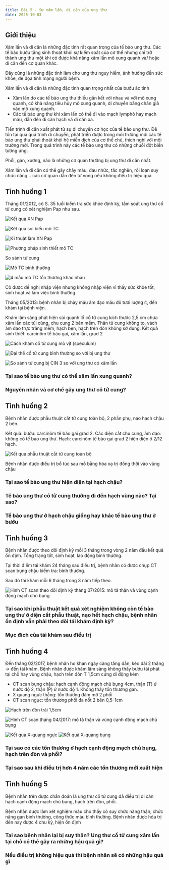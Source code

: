 ```yaml
---
title: Bài 5 - Sự xâm lấn, di căn của ung thư
date: 2025-10-03
---
```


## Giới thiệu

Xâm lấn và di căn là những đặc tính rất quan trọng của tế bào ung thư.
Các tế bào bướu tăng sinh thoát khỏi sự kiểm soát của cơ thể nhưng chỉ trở thành ung thư một khi có được khả năng xâm lấn mô xung quanh và/ hoặc di căn đến cơ quan khác.

Đây cũng là những đặc tính làm cho ung thư nguy hiểm, ảnh hưởng đến sức khỏe, đe dọa tính mạng người bệnh.

Xâm lấn và di căn là những đặc tính quan trọng nhất của bướu ác tính

- Xâm lấn do các tế bào ung thư thiếu gắn kết với nhau và với mô xung quanh, có khả năng tiêu hủy mô xung quanh, di chuyển bằng chân giả vào mô xung quanh.
- Các tế bào ung thư khi xâm lấn có thể đi vào mạch lymphô hay mạch máu, dẫn đến di căn hạch và di căn xa.

Tiến trình di căn xuất phát từ sự di chuyển cơ học của tế bào ung thư. Để tồn tại qua quá trình di chuyển, phát triển được trong môi trường mới các tế bào ung thư phải thoát khỏi hệ miễn dịch của cơ thể chủ, thích nghi với môi trường mới.
Trong quá trình này các tế bào ung thư có những chuỗi đột biến tương ứng.

Phổi, gan, xương, não là những cơ quan thường bị ung thư di căn nhất.

Xâm lấn và di căn có thể gây chảy máu, đau nhức, tắc nghẽn, rối loạn suy chức năng… các cơ quan dẫn đến tử vong nếu không điều trị hiệu quả.

## Tình huống 1

Tháng 01/2012, cô S. 35 tuổi kiểm tra sức khỏe định kỳ, tầm soát ung thư cổ tử cung có xét nghiệm Pap như sau.

![Kết quả XN Pap](/y2/ung-buou/5-1-xn-Pap.jpeg)

![Kết quả soi biểu mô TC](/y2/ung-buou/5-1-soi-mo-tc.jpeg)

![Kĩ thuật làm XN Pap](/y2/ung-buou/5-1-cach-xn-Pap.jpeg)

![Phương pháp sinh thiết mô TC](/y2/ung-buou/5-1-sinh-thiet-mo-tc.jpeg)

So sánh tử cung

![Mô TC bình thường](/y2/ung-buou/5-1-mo-tc-bth.jpeg)

![4 mẫu mô TC tổn thương khác nhau](/y2/ung-buou/5-1-mo-tc-ton-thg.jpeg)

Cô được đề nghị nhập viện nhưng không nhập viện vì thấy sức khỏe tốt, sinh hoạt và làm việc bình thường.

Tháng 05/2013: bệnh nhân bị chảy máu âm đạo máu đỏ tươi lượng ít, đến khám tại bệnh viện.

Khám lâm sàng phát hiện sùi quanh lổ cổ tử cung kích thước 2,5 cm chưa xâm lấn các túi cùng, chu cung 2 bên mềm.
Thân tử cung không to, vách âm đạo trực tràng mềm, hạch bẹn, hạch trên đòn không sờ đụng.
Kết quả sinh thiết: carcinôm tế bào gai, xâm lấn, grad 2

![Cách khám cổ tử cung mỏ vịt (speculum)](/y2/ung-buou/5-1-kham-co-tc.jpeg)

![Đại thể cổ tử cung bình thường so với bị ung thư](/y2/ung-buou/5-1-co-tc-bth-ut.jpeg)

![So sánh tử cung bị CIN 3 so với ung thư có xâm lấn](/y2/ung-buou/5-1-cin-3-vs-ung-thu.jpeg)

### Tại sao tế bào ung thư có thể xâm lấn xung quanh?

### Nguyên nhân và cơ chế gây ung thư cổ tử cung?

## Tình huống 2

Bệnh nhân được phẫu thuật cắt tử cung toàn bộ, 2 phần phụ, nạo hạch chậu 2 bên.

Kết quả: bướu: carcinôm tế bào gai grad 2.
Các diện cắt
chu cung, âm đạo: không có tế bào ung thư.
Hạch:
carcinôm tế bào gai grad 2 hiện diện ở 2/12 hạch.

![Kết quả phẫu thuật cắt tử cung toàn bộ](/y2/ung-buou/5-2-ut-chau.jpeg)

Bệnh nhân được điều trị bổ túc sau mổ bằng hóa xạ trị đồng thời vào vùng chậu

### Tại sao tế bào ung thư hiện diện tại hạch chậu?

### Tế bào ung thư cổ tử cung thường đi đến hạch vùng nào? Tại sao?

### Tế bào ung thư ở hạch chậu giống hay khác tế bào ung thư ở bướu

## Tình huống 3

Bệnh nhân được theo dõi định kỳ mỗi 3 tháng trong vòng 2 năm đầu kết quả ổn định.
Tổng trạng tốt, sinh hoạt, lao động bình thường.

Tại thời điểm tái khám 24 tháng sau điều trị, bệnh nhân có được chụp CT scan bụng chậu kiểm tra: bình thường.

Sau đó tái khám mỗi 6 tháng trong 3 năm tiếp theo.

![Hình CT scan theo dõi định kỳ tháng 07/2015: mô tả thận và vùng cạnh động mạch chủ bụng](/y2/ung-buou/5-3-ct-scan-chu-bung.jpeg)

### Tại sao khi phẫu thuật kết quả xét nghiệm không còn tế bào ung thư ở diện cắt phẫu thuật, nạo hết hạch chậu, bệnh nhân ổn định vẫn phải theo dõi tái khám định kỳ?

### Mục đích của tái khám sau điều trị

## Tình huống 4

Đến tháng 02/2017, bệnh nhân ho khan ngày càng tăng dần, kéo dài 2 tháng -> đến tái khám.
Bệnh nhân được khám lâm sàng không thấy bướu tái phát tại chỗ hay vùng chậu, hạch trên đòn T 1,5cm cứng di động kém

- CT scan bụng chậu: hạch cạnh động mạch chủ bụng 4cm, thận (T) ứ nước độ 2, thận (P) ứ nước độ 1.
Không thấy tổn thương gan.
- X quang ngực thẳng: tổn thương đám mờ 2 phổi
- CT scan ngực: tổn thương phổi đa nốt 2 bên 0,5-1cm

![Hạch trên đòn trái 1,5cm](/y2/ung-buou/5-4-hach-tren-don.jpeg)

![Hình CT scan tháng 04/2017: mô tả thận và vùng cạnh động mạch chủ bụng](/y2/ung-buou/5-4-ct-scan-chu-bung.jpeg)

![Kết quả X-quang ngực](/y2/ung-buou/5-5-x-quang-nguc.jpeg)
![Kết quả X-quang bụng](/y2/ung-buou/5-5-x-quang-bung.jpeg)

### Tại sao có các tổn thương ở hạch cạnh động mạch chủ bụng, hạch trên đòn và phổi?

### Tại sao sau khi điều trị hơn 4 năm các tổn thương mới xuất hiện

## Tình huống 5

Bệnh nhân trên được chẩn đoán là ung thư cổ tử cung đã điều trị di căn hạch cạnh động mạch chủ bụng,
hạch trên đòn, phổi.

Bệnh nhân được làm xét nghiệm máu cho thấy có suy chức năng thận, chức năng gan bình thường, công
thức máu bình thường.
Bệnh nhân được hóa trị đến nay được 4 chu kỳ, hiện ổn định

### Tại sao bệnh nhân lại bị suy thận? Ung thư cổ tử cung xâm lấn tại chỗ có thể gây ra những hậu quả gì?

### Nếu điều trị không hiệu quả thì bệnh nhân sẽ có những hậu quả gì
